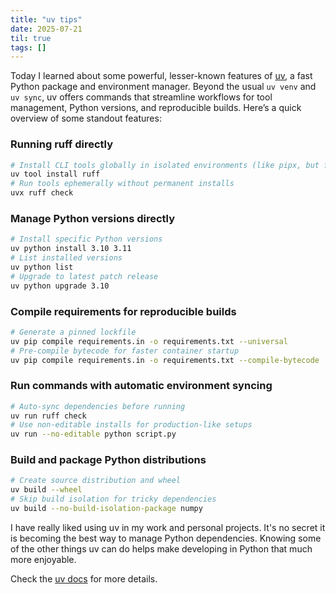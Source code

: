 ```yaml
---
title: "uv tips"
date: 2025-07-21
til: true
tags: []
---
```


Today I learned about some powerful, lesser-known features of [uv](https://docs.astral.sh/uv/guides/), a fast Python package and environment manager. Beyond the usual `uv venv` and `uv sync`, uv offers commands that streamline workflows for tool management, Python versions, and reproducible builds. Here’s a quick overview of some standout features:

### Running ruff directly
```bash
# Install CLI tools globally in isolated environments (like pipx, but faster)
uv tool install ruff
# Run tools ephemerally without permanent installs
uvx ruff check
```

### Manage Python versions directly
```bash
# Install specific Python versions
uv python install 3.10 3.11
# List installed versions
uv python list
# Upgrade to latest patch release
uv python upgrade 3.10
```

### Compile requirements for reproducible builds
```bash
# Generate a pinned lockfile
uv pip compile requirements.in -o requirements.txt --universal
# Pre-compile bytecode for faster container startup
uv pip compile requirements.in -o requirements.txt --compile-bytecode
```

### Run commands with automatic environment syncing
```bash
# Auto-sync dependencies before running
uv run ruff check
# Use non-editable installs for production-like setups
uv run --no-editable python script.py
```

### Build and package Python distributions
```bash
# Create source distribution and wheel
uv build --wheel
# Skip build isolation for tricky dependencies
uv build --no-build-isolation-package numpy
```

I have really liked using uv in my work and personal projects. It's no secret it is becoming the best way to manage Python dependencies. Knowing some of the other things uv can do helps make developing in Python that much more enjoyable.

Check the [uv docs](https://docs.astral.sh/uv/guides/) for more details.